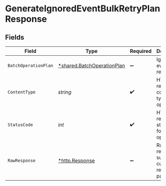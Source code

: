 # GenerateIgnoredEventBulkRetryPlanResponse


## Fields

| Field                                                                   | Type                                                                    | Required                                                                | Description                                                             |
| ----------------------------------------------------------------------- | ----------------------------------------------------------------------- | ----------------------------------------------------------------------- | ----------------------------------------------------------------------- |
| `BatchOperationPlan`                                                    | [*shared.BatchOperationPlan](../../models/shared/batchoperationplan.md) | :heavy_minus_sign:                                                      | Ignored events bulk retry plan                                          |
| `ContentType`                                                           | *string*                                                                | :heavy_check_mark:                                                      | HTTP response content type for this operation                           |
| `StatusCode`                                                            | *int*                                                                   | :heavy_check_mark:                                                      | HTTP response status code for this operation                            |
| `RawResponse`                                                           | [*http.Response](https://pkg.go.dev/net/http#Response)                  | :heavy_minus_sign:                                                      | Raw HTTP response; suitable for custom response parsing                 |
